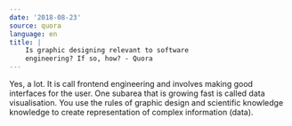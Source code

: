 ```yaml
---
date: '2018-08-23'
source: quora
language: en
title: |
    Is graphic designing relevant to software
    engineering? If so, how? - Quora
---
```


Yes, a lot. It is call frontend engineering and involves making good
interfaces for the user. One subarea that is growing fast is called data
visualisation. You use the rules of graphic design and scientific
knowledge knowledge to create representation of complex information
(data).
